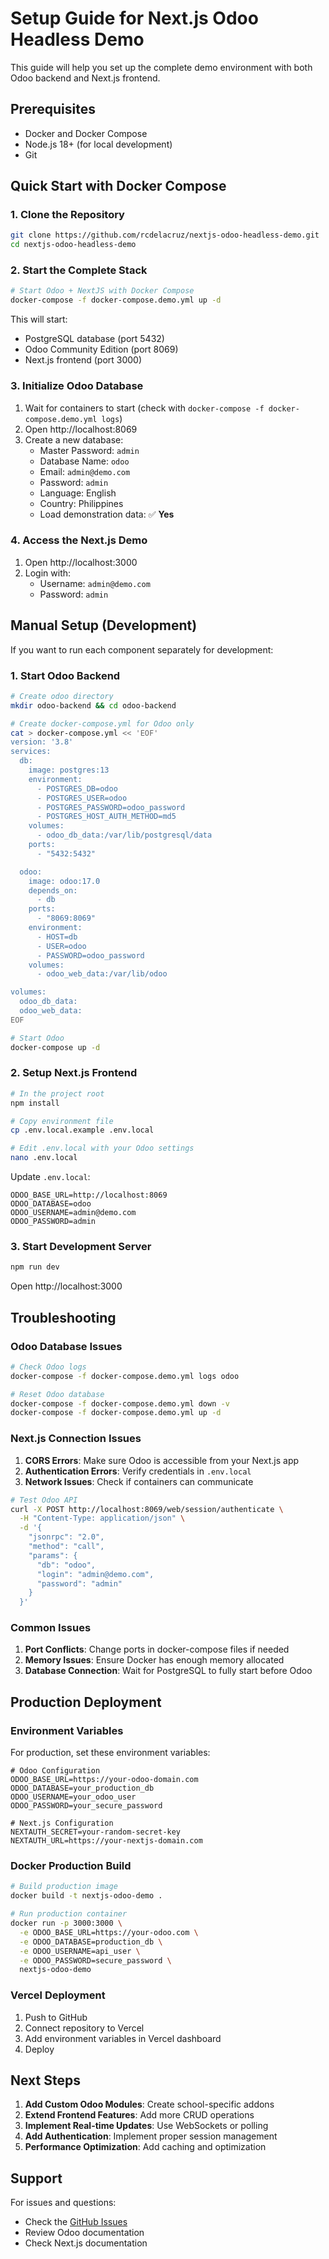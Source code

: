 # Setup Guide for Next.js Odoo Headless Demo

This guide will help you set up the complete demo environment with both Odoo backend and Next.js frontend.

## Prerequisites

- Docker and Docker Compose
- Node.js 18+ (for local development)
- Git

## Quick Start with Docker Compose

### 1. Clone the Repository
```bash
git clone https://github.com/rcdelacruz/nextjs-odoo-headless-demo.git
cd nextjs-odoo-headless-demo
```

### 2. Start the Complete Stack
```bash
# Start Odoo + NextJS with Docker Compose
docker-compose -f docker-compose.demo.yml up -d
```

This will start:
- PostgreSQL database (port 5432)
- Odoo Community Edition (port 8069)
- Next.js frontend (port 3000)

### 3. Initialize Odoo Database

1. Wait for containers to start (check with `docker-compose -f docker-compose.demo.yml logs`)
2. Open http://localhost:8069
3. Create a new database:
   - Master Password: `admin`
   - Database Name: `odoo`
   - Email: `admin@demo.com`
   - Password: `admin`
   - Language: English
   - Country: Philippines
   - Load demonstration data: ✅ **Yes**

### 4. Access the Next.js Demo

1. Open http://localhost:3000
2. Login with:
   - Username: `admin@demo.com`
   - Password: `admin`

## Manual Setup (Development)

If you want to run each component separately for development:

### 1. Start Odoo Backend

```bash
# Create odoo directory
mkdir odoo-backend && cd odoo-backend

# Create docker-compose.yml for Odoo only
cat > docker-compose.yml << 'EOF'
version: '3.8'
services:
  db:
    image: postgres:13
    environment:
      - POSTGRES_DB=odoo
      - POSTGRES_USER=odoo
      - POSTGRES_PASSWORD=odoo_password
      - POSTGRES_HOST_AUTH_METHOD=md5
    volumes:
      - odoo_db_data:/var/lib/postgresql/data
    ports:
      - "5432:5432"

  odoo:
    image: odoo:17.0
    depends_on:
      - db
    ports:
      - "8069:8069"
    environment:
      - HOST=db
      - USER=odoo
      - PASSWORD=odoo_password
    volumes:
      - odoo_web_data:/var/lib/odoo

volumes:
  odoo_db_data:
  odoo_web_data:
EOF

# Start Odoo
docker-compose up -d
```

### 2. Setup Next.js Frontend

```bash
# In the project root
npm install

# Copy environment file
cp .env.local.example .env.local

# Edit .env.local with your Odoo settings
nano .env.local
```

Update `.env.local`:
```env
ODOO_BASE_URL=http://localhost:8069
ODOO_DATABASE=odoo
ODOO_USERNAME=admin@demo.com
ODOO_PASSWORD=admin
```

### 3. Start Development Server

```bash
npm run dev
```

Open http://localhost:3000

## Troubleshooting

### Odoo Database Issues

```bash
# Check Odoo logs
docker-compose -f docker-compose.demo.yml logs odoo

# Reset Odoo database
docker-compose -f docker-compose.demo.yml down -v
docker-compose -f docker-compose.demo.yml up -d
```

### Next.js Connection Issues

1. **CORS Errors**: Make sure Odoo is accessible from your Next.js app
2. **Authentication Errors**: Verify credentials in `.env.local`
3. **Network Issues**: Check if containers can communicate

```bash
# Test Odoo API
curl -X POST http://localhost:8069/web/session/authenticate \
  -H "Content-Type: application/json" \
  -d '{
    "jsonrpc": "2.0",
    "method": "call",
    "params": {
      "db": "odoo",
      "login": "admin@demo.com",
      "password": "admin"
    }
  }'
```

### Common Issues

1. **Port Conflicts**: Change ports in docker-compose files if needed
2. **Memory Issues**: Ensure Docker has enough memory allocated
3. **Database Connection**: Wait for PostgreSQL to fully start before Odoo

## Production Deployment

### Environment Variables

For production, set these environment variables:

```env
# Odoo Configuration
ODOO_BASE_URL=https://your-odoo-domain.com
ODOO_DATABASE=your_production_db
ODOO_USERNAME=your_odoo_user
ODOO_PASSWORD=your_secure_password

# Next.js Configuration
NEXTAUTH_SECRET=your-random-secret-key
NEXTAUTH_URL=https://your-nextjs-domain.com
```

### Docker Production Build

```bash
# Build production image
docker build -t nextjs-odoo-demo .

# Run production container
docker run -p 3000:3000 \
  -e ODOO_BASE_URL=https://your-odoo.com \
  -e ODOO_DATABASE=production_db \
  -e ODOO_USERNAME=api_user \
  -e ODOO_PASSWORD=secure_password \
  nextjs-odoo-demo
```

### Vercel Deployment

1. Push to GitHub
2. Connect repository to Vercel
3. Add environment variables in Vercel dashboard
4. Deploy

## Next Steps

1. **Add Custom Odoo Modules**: Create school-specific addons
2. **Extend Frontend Features**: Add more CRUD operations
3. **Implement Real-time Updates**: Use WebSockets or polling
4. **Add Authentication**: Implement proper session management
5. **Performance Optimization**: Add caching and optimization

## Support

For issues and questions:
- Check the [GitHub Issues](https://github.com/rcdelacruz/nextjs-odoo-headless-demo/issues)
- Review Odoo documentation
- Check Next.js documentation